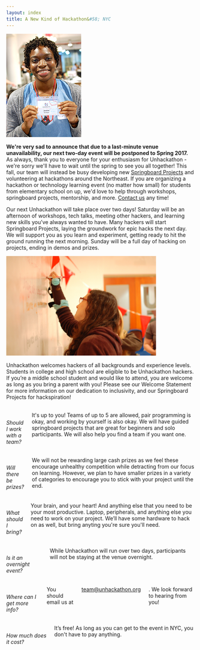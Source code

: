 ```yaml
---
layout: index
title: A New Kind of Hackathon&#58; NYC
---
```


<img class="index-image" src="/img/index-pic.jpg">

<span>**We're very sad to announce that due to a last-minute venue unavailability, our next two-day event will be postponed to Spring 2017.**</span> As always, thank you to everyone for your enthusiasm for Unhackathon - we're sorry we'll have to wait until the spring to see you all together! This fall, our team will instead be busy developing new [Springboard Projects](/springboard-projects/) and volunteering at hackathons around the Northeast. If you are organizing a hackathon or technology learning event (no matter how small) for students from elementary school on up, we'd love to help through workshops, springboard projects, mentorship, and more. [Contact us](mailto:team@unhackathon.org) any time! 

Our next Unhackathon will take place over two days! Saturday will be an afternoon of workshops, tech talks, meeting other hackers, and learning new skills you’ve always wanted to have. Many hackers will start Springboard Projects, laying the groundwork for epic hacks the next day. We will support you as you learn and experiment, getting ready to hit the ground running the next morning. Sunday will be a full day of hacking on projects, ending in demos and prizes.

<img class="index-image right" width="400px" src="/img/index-pic2.jpg">

Unhackathon welcomes hackers of all backgrounds and experience levels. Students in college and high school are eligible to be Unhackathon hackers. If you’re a middle school student and would like to attend, you are welcome as long as you bring a parent with you! Please see our Welcome Statement for more information on our dedication to inclusivity, and our Springboard Projects for hackspiration! 

<br>
<div class="clearboth"></div>

<div class="row clearboth faq">
  <div class="large-4 columns">
    <h6>Should I work with a team?</h6>
    It's up to you! Teams of up to 5 are allowed, pair programming is okay, and working by yourself is also okay. We will have guided springboard projects that are great for beginners and solo participants. We will also help you find a team if you want one.
  </div>

  <div class="large-4 columns">
    <h6>Will there be prizes?</h6>
    We will not be rewarding large cash prizes as we feel these encourage unhealthy competition while detracting from our focus on learning. However, we plan to have smaller prizes in a variety of categories to encourage you to stick with your project until the end.
  </div>

  <div class="large-4 columns">
    <h6>What should I bring?</h6>
    Your brain, and your heart! And anything else that you need to be your most productive. Laptop, peripherals, and anything else you need to work on your project. We’ll have some hardware to hack on as well, but bring anyting you're sure you'll need.
  </div>

<div class="large-4 columns">
    <h6>Is it an overnight event?</h6>
    While Unhackathon will run over two days, participants will not be staying at the venue overnight.
  </div>

  <div class="large-4 columns">
    <h6>Where can I get more info?</h6>
    You should email us at <a href="mailto:team@unhackathon.org">team@unhackathon.org</a>. We look forward to hearing from you!
  </div>

  <div class="large-4 columns">
    <h6>How much does it cost?</h6>
    It’s free! As long as you can get to the event in NYC, you don't have to pay anything.
  </div>
</div>
